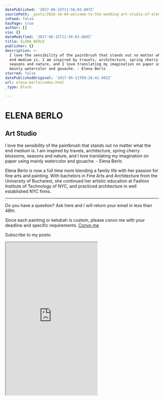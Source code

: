 ```yaml
---
datePublished: '2017-06-15T11:56:03.807Z'
sourcePath: _posts/2016-10-04-welcome-to-the-wedding-art-studio-of-elena-berlo-all-of.md
inFeed: false
hasPage: true
author: []
via: {}
dateModified: '2017-06-15T11:56:03.084Z'
title: ELENA BERLO
publisher: {}
description: >-
  I love the sensibility of the paintbrush that stands out no matter what the
  end medium is. I am inspired by travels, architecture, spring cherry blossoms,
  seasons and nature, and I love translating my imagination on paper using
  mainly watercolor and gouache. - Elena Berlo
starred: false
datePublishedOriginal: '2017-05-11T09:26:42.492Z'
url: elena-berlo/index.html
_type: Blurb

---
```

# ELENA BERLO

## Art Studio

I love the sensibility of the paintbrush that stands out no matter what the end medium is. I am inspired by travels, architecture, spring cherry blossoms, seasons and nature, and I love translating my imagination on paper using mainly watercolor and gouache. - Elena Berlo

Elena Berlo is now a full time mom blending a family life with her passion for fine arts and painting. With bachelors in Fine Arts and Architecture from the University of Bucharest, she continued her artistic education at Fashion Institute of Technology of NYC, and practiced architecture in well established NYC firms.

---

Do you have a question? Ask here and I will return your email in less than 48hr. 

Since each painting or ketubah is custom, please convo me with your deadline and specific requirements.
[Convo me ][0]

Subscribe to my posts:

<iframe src="https://the-grid.github.io/ed-userhtml/?g=eJydVW1PIzcQ_pz8iuneqQF0myUcOVDeqpSCqBROqqjUD1UVedezicFrb21vID3df-_Ym00ICFrxKcq8PjN-5tnRD3EMP-NCKLhhQl4sRVHCrVioqoQrbQqI40l7JIW6h6XBfBwlScZVLAq2QNstKCXzKd1MFwkWKfJMc0wyyawVWdw7np91M2sjMCjHkXVriXaJ6CJw6xLHkcNHl_gAahK8L-2tD0U2D6XnNuD6lrLsfmF0pfjgQ57nQ8gkMjOQmLsh5Fq5Qe-0fIRrlCt0ImOfpkYw-ckyZWOLRlDG93YrOYIp57DWlQH98HT83M9do9ErNEZwtEALCqFWOITdIKCNd7mlsJuUVOrsvttuAcAfSHPTZgpUHAq9EmpRR4YYYGR1S4SSgpB758XtLYRdOx0815fTX0Dndefr329mkAuJXThK2qMktKO9cbECwcfRszX5lYZJWOaEVv7lUKJiKRqpu5U96UphXVwwRU8Z3s9Wqc2MSDEptXU_VWPO-zmeZV_y07N-PzvPs8_sNDs_x_6PrCiH1DM_S1m_l_bwSwQFuqUmGD432gCKAyCOPN7Wjj2mCBQr8O2IwKFxtGJScOaQGMPMAt04mqeSqXsqoRvfpE3LhtcWMaeyWkpPpXpZm8pCcSKHQxsb_LsSBnk0GdmSqSaAWUdssffR5Ii2TY4JbHOgyRklVHKyV5imygVKHnuS-ndojSStXXpieS_GlzfTX2fR5NLfj2ehQWtpgLeb05OHMr6eUGXlNreCvkoEtIyK_jWrrVs01Rq0sAmu17QF0n7XFFdfpzeX0eRKGOvgK3WFVxD6a34BsM5uuu0gbaq-D9KsTp6x9yCavYJoto-o9YRoSNyxpVYW7TYxqJEH13qKvYnblSVl0Sbe2cM9jyMubCnZeqC0QiLkpud_1LJVlhGH_m-1-jccjdd_g0xCibok-bJLXUlOx-W81shar0jhvFjhY4mZg4XWXrhIsCzEwHUINkgCh3U4aaKnbi2kKTnrQ7T-W7K91A1Akgvh9WkALLVaVg6H4JV8AHH_-Pi4fBxGwEi_46UgmSAZc6byk7x8zfoR0_mrqjV_KleOpXTM-DiO4t6OCc2Gtij333SvKwlWIXYsum30q0Fid4ZX1XBLmrRyTqv9_psDSPwad_fgE8sNhk74Tt6xFautHbAmG3eSxH7usoL9oxV7sEHbOX3ipGb8-Tf7ziYErBHS7p3tEIS62OTtVpODvFLh03Lw8RC-PdA29UM397NbGIPCB5gaw9YHh0NonL7Sc2ed8efxX-NOUKPOsA4LliBXnSamR5YgD9sYb_HAtiEnZJjthZxsQ74f3P1WoVkfHg5XzMDHIrsjLLWtq_SFVrkUmTvwDDscbtfQ9jdy6b_g-98VYvO__ssakA" height="500" style=""></iframe>



[0]: https://www.onceuponapaper.net/pages/contact